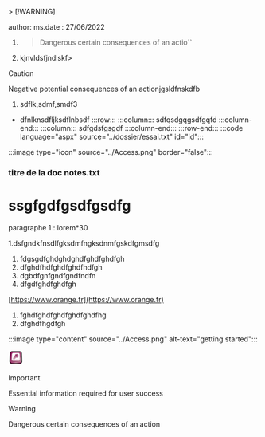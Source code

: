 [](../dossier)
[](../notes.txt)> [!WARNING]


author: 
ms.date : 27/06/2022




1. > Dangerous certain consequences of an actio``
1. kjnvldsfjndlskf> 

>[!CAUTION]
> Negative potential consequences of an actionjgsldfnskdfb


1. sdflk,sdmf,smdf3

- dfnlknsdfljksdflnbsdf
:::row:::
    :::column:::
       sdfqsdgqgsdfgqfd 
    :::column-end:::
    :::column:::
        sdfgdsfgsgdf
    :::column-end:::
:::row-end:::
:::code language="aspx" source="../dossier/essai.txt" id="id":::

:::image type="icon" source="../Access.png" border="false":::
### titre de la doc notes.txt


# ssgfgdfgsdfgsdfg

paragraphe 1 :  lorem*30 

1.dsfgndkfnsdlfgksdmfngksdnmfgskdfgmsdfg
1. fdgsgdfghdghdghdfghdfghdfgh
2. dfghdfhdfghdfghdfhdfgh
3. dgbdfgnfgndfgndfndfn
4. dfgdfghdfghdfgh


[https://www.orange.fr](https://www.orange.fr)

1. fghdfghdfghdfghdfghdfhg
2. dfghdfhgdfgh


:::image type="content" source="../Access.png" alt-text="getting started":::

<img src="../access.png" alt="getting started" style="width: 30px; height: 30px" />


> [!IMPORTANT]
> Essential information required for user success


> [!WARNING]
> Dangerous certain consequences of an action